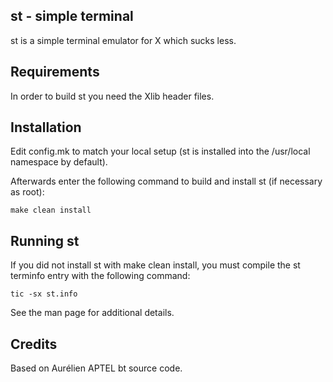 ## st - simple terminal

st is a simple terminal emulator for X which sucks less.

## Requirements

In order to build st you need the Xlib header files.

## Installation

Edit config.mk to match your local setup (st is installed into the /usr/local
namespace by default).

Afterwards enter the following command to build and install st (if necessary as
root):

    make clean install

## Running st

If you did not install st with make clean install, you must compile the st
terminfo entry with the following command:

    tic -sx st.info

See the man page for additional details.

## Credits

Based on Aurélien APTEL <aurelien dot aptel at gmail dot com> bt source code.
